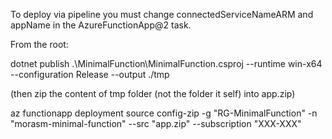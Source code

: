 To deploy via pipeline you must change connectedServiceNameARM and appName in the AzureFunctionApp@2 task.

From the root:

dotnet publish .\MinimalFunction\MinimalFunction.csproj --runtime win-x64 --configuration Release --output ./tmp

(then zip the content of tmp folder (not the folder it self) into app.zip)

az functionapp deployment source config-zip -g "RG-MinimalFunction" -n "morasm-minimal-function" --src "app.zip" --subscription "XXX-XXX"